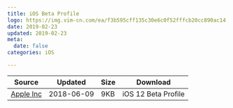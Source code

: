 ```yaml
---
title: iOS Beta Profile
logo: https://img.vim-cn.com/ea/f3b595cff135c30e6c0f52fffcb20cc890ac14.png
date: 2019-02-23
updated: 2019-02-23
meta:
  date: false
categories: iOS

---
```


| Source | Updated | Size | Download |
| ------ | ------- | -------- | -------- |
| [Apple Inc](https://developer.apple.com/download/) | 2018-06-09 | 9KB | iOS 12 Beta Profile |
